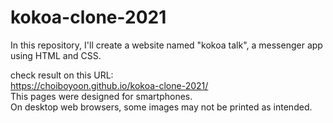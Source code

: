 # kokoa-clone-2021

In this repository, I'll create a website named "kokoa talk", a messenger app using HTML and CSS.

check result on this URL: <br />
https://choiboyoon.github.io/kokoa-clone-2021/ <br />
This pages were designed for smartphones. <br />
On desktop web browsers, some images may not be printed as intended.
